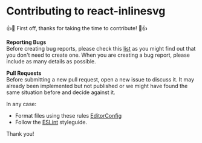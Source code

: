 # Contributing to react-inlinesvg

:+1::tada: First off, thanks for taking the time to contribute! :tada::+1:

**Reporting Bugs**  
Before creating bug reports, please check this [list](https://github.com/gilbarbara/react-inlinesvg/issues) as you might find out that you don't need to create one. When you are creating a bug report, please include as many details as possible.

**Pull Requests**  
Before submitting a new pull request, open a new issue to discuss it. It may already been implemented but not published or we might have found the same situation before and decide against it.

In any case:

- Format files using these rules [EditorConfig](https://github.com/gilbarbara/react-inlinesvg/blob/master/.editorconfig)
- Follow the [ESLint](https://github.com/gilbarbara/react-inlinesvg/blob/master/.eslintrc) styleguide.

Thank you!
